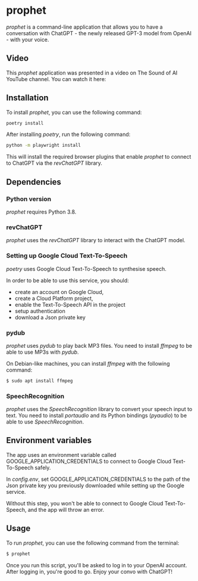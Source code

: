 # prophet

*prophet* is a command-line application that allows you to have a conversation 
with ChatGPT - the newly released GPT-3 model from OpenAI - with your voice.

## Video
This *prophet* application was presented in a video on The Sound of AI 
YouTube channel. You can watch it here: 

## Installation
To install *prophet*, you can use the following command:

```bash
poetry install
```

After installing *poetry*, run the following command:

```bash
python -m playwright install
```

This will install the required browser plugins that enable *prophet* to
connect to ChatGPT via the *revChatGPT* library.


## Dependencies

### Python version
*prophet* requires Python 3.8.

### revChatGPT
*prophet* uses the *revChatGPT* library to interact with the ChatGPT model.

### Setting up Google Cloud Text-To-Speech

*poetry* uses Google Cloud Text-To-Speech to synthesise speech.

In order to be able to use this service, you should:

- create an account on Google Cloud, 
- create a Cloud Platform project, 
- enable the Text-To-Speech API in the project 
- setup authentication 
- download a Json private key

### pydub
*prophet* uses *pydub* to play back MP3 files. You need to install *ffmpeg* to
be able to use MP3s with *pydub*.

On Debian-like machines, you can install *ffmpeg* with the following command:

```bash
$ sudo apt install ffmpeg
```

### SpeechRecognition
*prophet* uses the *SpeechRecognition* library to convert your speech input to 
text. You need to install *portaudio* and its Python bindings (*pyaudio*)
to be able to use *SpeechRecognition*.


## Environment variables
The app uses an environment variable called GOOGLE_APPLICATION_CREDENTIALS to 
connect to Google Cloud Text-To-Speech safely.

In *config.env*, set GOOGLE_APPLICATION_CREDENTIALS to the path of the Json 
private key you previously downloaded while setting up the Google service.

Without this step, you won't be able to connect to Google Cloud Text-To-Speech, 
and the app will throw an error.


## Usage
To run *prophet*, you can use the following command from the terminal:

```bash
$ prophet
```

Once you run this script, you'll be asked to log in to your OpenAI account. 
After logging in, you're good to go. Enjoy your convo with ChatGPT!